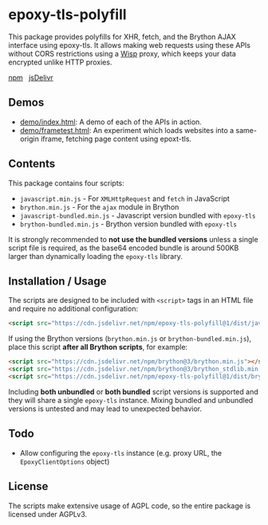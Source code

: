# epoxy-tls-polyfill

This package provides polyfills for XHR, fetch, and the Brython AJAX interface using epoxy-tls.
It allows making web requests using these APIs without CORS restrictions using a [Wisp](https://github.com/MercuryWorkshop/wisp-protocol) proxy,
which keeps your data encrypted unlike HTTP proxies.

[npm](https://www.npmjs.com/package/epoxy-tls-polyfill)&nbsp;&nbsp;&nbsp;[jsDelivr](https://www.jsdelivr.com/package/npm/epoxy-tls-polyfill)

## Demos

- [demo/index.html](demo/index.html): A demo of each of the APIs in action.
- [demo/frametest.html](demo/frametest.html): An experiment which loads websites into a same-origin iframe, fetching page content using epoxt-tls.

## Contents

This package contains four scripts:
- `javascript.min.js` - For `XMLHttpRequest` and `fetch` in JavaScript
- `brython.min.js` - For the `ajax` module in Brython
- `javascript-bundled.min.js` - Javascript version bundled with `epoxy-tls`
- `brython-bundled.min.js` - Brython version bundled with `epoxy-tls`

It is strongly recommended to **not use the bundled versions** unless a single script file is required,
as the base64 encoded bundle is around 500KB larger than dynamically loading the `epoxy-tls` library.

## Installation / Usage

The scripts are designed to be included with `<script>` tags in an HTML file and require no additional configuration:

```html
<script src="https://cdn.jsdelivr.net/npm/epoxy-tls-polyfill@1/dist/javascript.min.js"></script>
```

If using the Brython versions (`brython.min.js` or `brython-bundled.min.js`), place this script **after all Brython scripts**, for example:

```html
<script src="https://cdn.jsdelivr.net/npm/brython@3/brython.min.js"></script>
<script src="https://cdn.jsdelivr.net/npm/brython@3/brython_stdlib.min.js"></script>
<script src="https://cdn.jsdelivr.net/npm/epoxy-tls-polyfill@1/dist/brython.min.js"></script>
```

Including **both unbundled** or **both bundled** script versions is supported and they will share a single `epoxy-tls` instance.
Mixing bundled and unbundled versions is untested and may lead to unexpected behavior.

## Todo

- Allow configuring the `epoxy-tls` instance (e.g. proxy URL, the `EpoxyClientOptions` object)

## License

The scripts make extensive usage of AGPL code, so the entire package is licensed under AGPLv3.